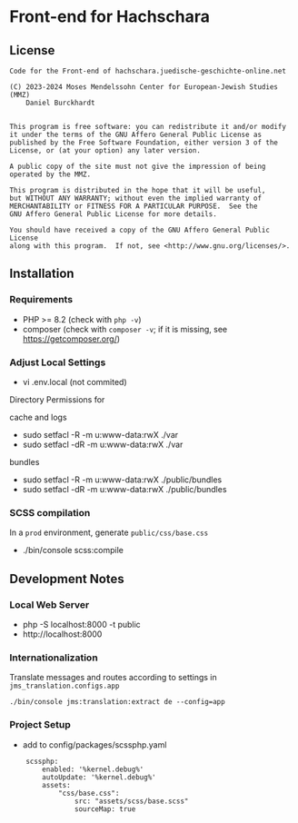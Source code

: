 Front-end for Hachschara
========================
License
-------
    Code for the Front-end of hachschara.juedische-geschichte-online.net

    (C) 2023-2024 Moses Mendelssohn Center for European-Jewish Studies (MMZ)
        Daniel Burckhardt


    This program is free software: you can redistribute it and/or modify
    it under the terms of the GNU Affero General Public License as
    published by the Free Software Foundation, either version 3 of the
    License, or (at your option) any later version.

    A public copy of the site must not give the impression of being
    operated by the MMZ.

    This program is distributed in the hope that it will be useful,
    but WITHOUT ANY WARRANTY; without even the implied warranty of
    MERCHANTABILITY or FITNESS FOR A PARTICULAR PURPOSE.  See the
    GNU Affero General Public License for more details.

    You should have received a copy of the GNU Affero General Public License
    along with this program.  If not, see <http://www.gnu.org/licenses/>.

Installation
------------
### Requirements

- PHP >= 8.2 (check with `php -v`)
- composer (check with `composer -v`; if it is missing, see https://getcomposer.org/)

### Adjust Local Settings

- vi .env.local (not commited)

Directory Permissions for

cache and logs

- sudo setfacl -R -m u:www-data:rwX ./var
- sudo setfacl -dR -m u:www-data:rwX ./var

bundles

- sudo setfacl -R -m u:www-data:rwX ./public/bundles
- sudo setfacl -dR -m u:www-data:rwX ./public/bundles

### SCSS compilation
In a `prod` environment, generate `public/css/base.css`

- ./bin/console scss:compile

Development Notes
-----------------
### Local Web Server

- php -S localhost:8000 -t public
- http://localhost:8000

### Internationalization
Translate messages and routes according to settings in
`jms_translation.configs.app`

    ./bin/console jms:translation:extract de --config=app


### Project Setup

- add to config/packages/scssphp.yaml
```
    scssphp:
        enabled: '%kernel.debug%'
        autoUpdate: '%kernel.debug%'
        assets:
            "css/base.css":
                src: "assets/scss/base.scss"
                sourceMap: true
```
